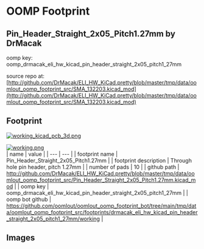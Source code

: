 # OOMP Footprint  
## Pin_Header_Straight_2x05_Pitch1.27mm  by DrMacak  
  
oomp key: oomp_drmacak_eli_hw_kicad_pin_header_straight_2x05_pitch1_27mm  
  
source repo at: [http://github.com/DrMacak/ELI_HW_KiCad.pretty/blob/master/tmp/data/oomlout_oomp_footprint_src/SMA_132203.kicad_mod](http://github.com/DrMacak/ELI_HW_KiCad.pretty/blob/master/tmp/data/oomlout_oomp_footprint_src/SMA_132203.kicad_mod)  
## Footprint  
  
[![working_kicad_pcb_3d.png](working_kicad_pcb_3d_600.png)](working_kicad_pcb_3d.png)  
  
[![working.png](working_600.png)](working.png)  
| name | value | 
| --- | --- | 
| footprint name | Pin_Header_Straight_2x05_Pitch1.27mm | 
| footprint description | Through hole pin header, pitch 1.27mm | 
| number of pads | 10 | 
| github path | http://github.com/DrMacak/ELI_HW_KiCad.pretty/blob/master/tmp/data/oomlout_oomp_footprint_src/Pin_Header_Straight_2x05_Pitch1.27mm.kicad_mod | 
| oomp key | oomp_drmacak_eli_hw_kicad_pin_header_straight_2x05_pitch1_27mm | 
| oomp bot github | https://github.com/oomlout/oomlout_oomp_footprint_bot/tree/main/tmp/data/oomlout_oomp_footprint_src/footprints/drmacak_eli_hw_kicad_pin_header_straight_2x05_pitch1_27mm/working | 
## Images  
